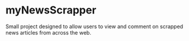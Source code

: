 # myNewsScrapper
Small project designed to allow users to view and comment on scrapped news articles from across the web.
